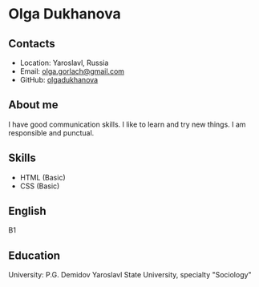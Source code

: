 # Olga Dukhanova

## Contacts
- Location: Yaroslavl, Russia
- Email: olga.gorlach@gmail.com
- GitHub: [olgadukhanova](https://github.com/olgadukhanova)

## About me
I have good communication skills. 
I like to learn and try new things.
I am responsible and punctual.

## Skills
- HTML (Basic)
- CSS (Basic)

## English
B1 

## Education
University: P.G. Demidov Yaroslavl State University, specialty "Sociology"
